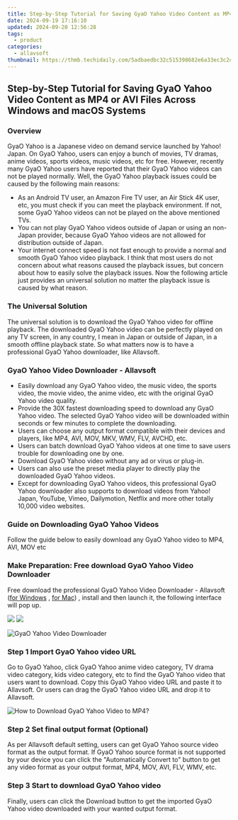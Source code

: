 ```yaml
---
title: Step-by-Step Tutorial for Saving GyaO Yahoo Video Content as MP4 or AVI Files Across Windows and macOS Systems
date: 2024-09-19 17:16:10
updated: 2024-09-20 12:56:28
tags:
  - product
categories:
  - allavsoft
thumbnail: https://thmb.techidaily.com/5adbaedbc32c515398682e6a33ec3c2c1afff467021d3f18604d423ee17ce346.jpg
---
```


## Step-by-Step Tutorial for Saving GyaO Yahoo Video Content as MP4 or AVI Files Across Windows and macOS Systems

### Overview

GyaO Yahoo is a Japanese video on demand service launched by Yahoo! Japan. On GyaO Yahoo, users can enjoy a bunch of movies, TV dramas, anime videos, sports videos, music videos, etc for free. However, recently many GyaO Yahoo users have reported that their GyaO Yahoo videos can not be played normally. Well, the GyaO Yahoo playback issues could be caused by the following main reasons:

* As an Android TV user, an Amazon Fire TV user, an Air Stick 4K user, etc, you must check if you can meet the playback environment. If not, some GyaO Yahoo videos can not be played on the above mentioned TVs.
* You can not play GyaO Yahoo videos outside of Japan or using an non-Japan provider, because GyaO Yahoo videos are not allowed for distribution outside of Japan.
* Your internet connect speed is not fast enough to provide a normal and smooth GyaO Yahoo video playback. I think that most users do not concern about what reasons caused the playback issues, but concern about how to easily solve the playback issues. Now the following article just provides an universal solution no matter the playback issue is caused by what reason.

### The Universal Solution

The universal solution is to download the GyaO Yahoo video for offline playback. The downloaded GyaO Yahoo video can be perfectly played on any TV screen, in any country, I mean in Japan or outside of Japan, in a smooth offline playback state. So what matters now is to have a professional GyaO Yahoo downloader, like Allavsoft.

### GyaO Yahoo Video Downloader - Allavsoft

* Easily download any GyaO Yahoo video, the music video, the sports video, the movie video, the anime video, etc with the original GyaO Yahoo video quality.
* Provide the 30X fastest downloading speed to download any GyaO Yahoo video. The selected GyaO Yahoo video will be downloaded within seconds or few minutes to complete the downloading.
* Users can choose any output format compatible with their devices and players, like MP4, AVI, MOV, MKV, WMV, FLV, AVCHD, etc.
* Users can batch download GyaO Yahoo videos at one time to save users trouble for downloading one by one.
* Download GyaO Yahoo video without any ad or virus or plug-in.
* Users can also use the preset media player to directly play the downloaded GyaO Yahoo videos.
* Except for downloading GyaO Yahoo videos, this professional GyaO Yahoo downloader also supports to download videos from Yahoo! Japan, YouTube, Vimeo, Dailymotion, Netflix and more other totally 10,000 video websites.

### Guide on Downloading GyaO Yahoo Videos

Follow the guide below to easily download any GyaO Yahoo video to MP4, AVI, MOV etc

### Make Preparation: Free download GyaO Yahoo Video Downloader

Free download the professional GyaO Yahoo Video Downloader - Allavsoft ([for Windows](https://tools.techidaily.com/allavsoft/products/) , [for Mac](https://tools.techidaily.com/allavsoft/products/)) , install and then launch it, the following interface will pop up.

[![](https://www.allavsoft.com/how-to/../images/how-to/free-download-win.jpg)](https://tools.techidaily.com/allavsoft/products/) [![](https://www.allavsoft.com/how-to/../images/how-to/free-download-mac.jpg)](https://tools.techidaily.com/allavsoft/products/)

![GyaO Yahoo Video Downloader](https://www.allavsoft.com/how-to/../images/allavsoft/screen-shot-600.jpg)

### Step 1 Import GyaO Yahoo video URL

Go to GyaO Yahoo, click GyaO Yahoo anime video category, TV drama video category, kids video category, etc to find the GyaO Yahoo video that users want to download. Copy this GyaO Yahoo video URL and paste it to Allavsoft. Or users can drag the GyaO Yahoo video URL and drop it to Allavsoft.

![How to Download GyaO Yahoo Video to MP4?](https://www.allavsoft.com/how-to/../images/how-to/download-rtmp-video/download-rtmp-video.jpg)

### Step 2 Set final output format (Optional)

As per Allavsoft default setting, users can get GyaO Yahoo source video format as the output format. If GyaO Yahoo source format is not supported by your device you can click the "Automatically Convert to" button to get any video format as your output format, MP4, MOV, AVI, FLV, WMV, etc.

### Step 3 Start to download GyaO Yahoo video

Finally, users can click the Download button to get the imported GyaO Yahoo video downloaded with your wanted output format.

<ins class="adsbygoogle"
     style="display:block"
     data-ad-format="autorelaxed"
     data-ad-client="ca-pub-7571918770474297"
     data-ad-slot="1223367746"></ins>



<ins class="adsbygoogle"
     style="display:block"
     data-ad-client="ca-pub-7571918770474297"
     data-ad-slot="8358498916"
     data-ad-format="auto"
     data-full-width-responsive="true"></ins>
